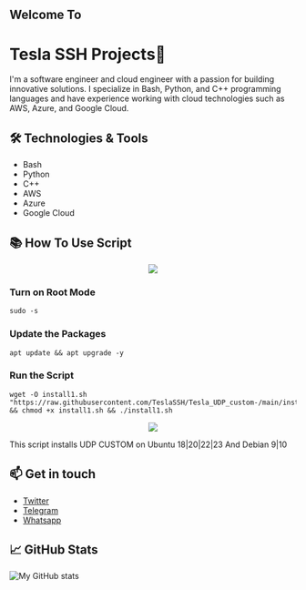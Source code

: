 
## Welcome To 
# Tesla SSH Projects👋

I'm a software engineer and cloud engineer with a passion for building innovative solutions. I specialize in Bash, Python, and C++ programming languages and have experience working with cloud technologies such as AWS, Azure, and Google Cloud.

## 🛠️ Technologies & Tools

- Bash 
- Python
- C++
- AWS
- Azure
- Google Cloud

## 📚 How To Use Script
<p align="center">
  <img src="https://user-images.githubusercontent.com/76937659/153705486-44e6c1b2-74fa-4d44-be1c-36c8fdb83331.gif"/>
</p>

### Turn on Root Mode

```
sudo -s
```

### Update the Packages 

```
apt update && apt upgrade -y
```

### Run the Script 

```
wget -O install1.sh "https://raw.githubusercontent.com/TeslaSSH/Tesla_UDP_custom-/main/install.sh"  && chmod +x install1.sh && ./install1.sh
```

<p align="center">
  <img src="https://user-images.githubusercontent.com/76937659/153705486-44e6c1b2-74fa-4d44-be1c-36c8fdb83331.gif"/>
</p>


  This script installs UDP CUSTOM on Ubuntu 18|20|22|23
  And Debian 9|10
###

## 📫 Get in touch

- [Twitter](https://x.com/Teslassh?t=B-pp_22ZNyoP4v0lehAQog&s=09)
- [Telegram](https://t.me/teslassh)
- [Whatsapp](wa.me/+256762912113)

## 📈 GitHub Stats

![My GitHub stats](https://github-readme-stats.vercel.app/api?username=teslassh&show_icons=true&theme=radical)
